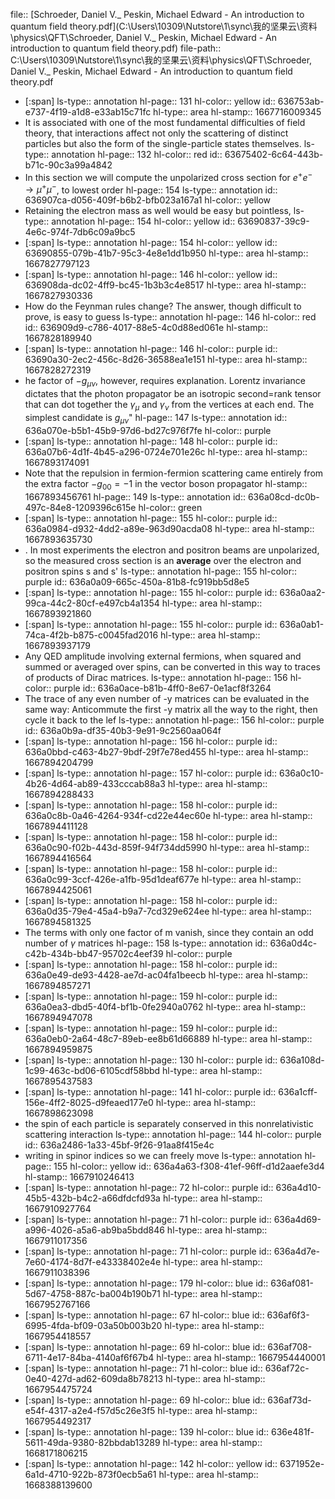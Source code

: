 file:: [Schroeder, Daniel V._ Peskin, Michael Edward - An introduction to quantum field theory.pdf](C:\Users\10309\Nutstore\1\sync\我的坚果云\资料\physics\QFT\Schroeder, Daniel V._ Peskin, Michael Edward - An introduction to quantum field theory.pdf)
file-path:: C:\Users\10309\Nutstore\1\sync\我的坚果云\资料\physics\QFT\Schroeder, Daniel V._ Peskin, Michael Edward - An introduction to quantum field theory.pdf

- [:span]
  ls-type:: annotation
  hl-page:: 131
  hl-color:: yellow
  id:: 636753ab-e737-4f19-a1d8-e33ab15c71fc
  hl-type:: area
  hl-stamp:: 1667716009345
- It is associated with one of the most fundamental difficulties of field theory, that interactions affect not only the scattering of distinct particles but also the form of the single-particle states themselves.
  ls-type:: annotation
  hl-page:: 132
  hl-color:: red
  id:: 63675402-6c64-443b-b71c-90c3a99a4842
- In this section we will compute the unpolarized cross section for $e^+e^-\rightarrow \mu^+\mu^-$, to lowest order
  hl-page:: 154
  ls-type:: annotation
  id:: 636907ca-d056-409f-b6b2-bfb023a167a1
  hl-color:: yellow
- Retaining the electron mass as well would be easy but pointless,
  ls-type:: annotation
  hl-page:: 154
  hl-color:: yellow
  id:: 63690837-39c9-4e6c-974f-7db6c09a9bc5
- [:span]
  ls-type:: annotation
  hl-page:: 154
  hl-color:: yellow
  id:: 63690855-079b-41b7-95c3-4e8e1dd1b950
  hl-type:: area
  hl-stamp:: 1667827797123
- [:span]
  ls-type:: annotation
  hl-page:: 146
  hl-color:: yellow
  id:: 636908da-dc02-4ff9-bc45-1b3b3c4e8517
  hl-type:: area
  hl-stamp:: 1667827930336
- How do the Feynman rules change? The answer, though difficult to prove, is easy to guess
  ls-type:: annotation
  hl-page:: 146
  hl-color:: red
  id:: 636909d9-c786-4017-88e5-4c0d88ed061e
  hl-stamp:: 1667828189940
- [:span]
  ls-type:: annotation
  hl-page:: 146
  hl-color:: purple
  id:: 63690a30-2ec2-456c-8d26-36588ea1e151
  hl-type:: area
  hl-stamp:: 1667828272319
- he factor of $-g_{\mu\nu}$, however, requires explanation. Lorentz invariance dictates that the photon propagator be an isotropic second=rank tensor that can dot together the $\gamma_\mu$ and $\gamma_\nu$ from the vertices at each end. The simplest candidate is $g_{\mu\nu}$"
  hl-page:: 147
  ls-type:: annotation
  id:: 636a070e-b5b1-45b9-97d6-bd27c976f7fe
  hl-color:: purple
- [:span]
  ls-type:: annotation
  hl-page:: 148
  hl-color:: purple
  id:: 636a07b6-4d1f-4b45-a296-0724e701e26c
  hl-type:: area
  hl-stamp:: 1667893174091
- Note that the repulsion in fermion-fermion scattering came entirely from the extra factor $-g_{00}=-1$ in the vector boson propagator
  hl-stamp:: 1667893456761
  hl-page:: 149
  ls-type:: annotation
  id:: 636a08cd-dc0b-497c-84e8-1209396c615e
  hl-color:: green
- [:span]
  ls-type:: annotation
  hl-page:: 155
  hl-color:: purple
  id:: 636a0984-d932-4dd2-a89e-963d90acda08
  hl-type:: area
  hl-stamp:: 1667893635730
- . In most experiments the electron and positron beams are unpolarized, so the measured cross section is an **average** over the electron and positron spins s and s'
  ls-type:: annotation
  hl-page:: 155
  hl-color:: purple
  id:: 636a0a09-665c-450a-81b8-fc919bb5d8e5
- [:span]
  ls-type:: annotation
  hl-page:: 155
  hl-color:: purple
  id:: 636a0aa2-99ca-44c2-80cf-e497cb4a1354
  hl-type:: area
  hl-stamp:: 1667893921860
- [:span]
  ls-type:: annotation
  hl-page:: 155
  hl-color:: purple
  id:: 636a0ab1-74ca-4f2b-b875-c0045fad2016
  hl-type:: area
  hl-stamp:: 1667893937179
- Any QED amplitude involving external fermions, when squared and summed or averaged over spins, can be converted in this way to traces of products of Dirac matrices.
  ls-type:: annotation
  hl-page:: 156
  hl-color:: purple
  id:: 636a0ace-b81b-4ff0-8e67-0e1acf8f3264
- The trace of any even number of -y matrices can be evaluated in the same way: Anticommute the first -y matrix all the way to the right, then cycle it back to the lef
  ls-type:: annotation
  hl-page:: 156
  hl-color:: purple
  id:: 636a0b9a-df35-40b3-9e91-9c2560aa064f
- [:span]
  ls-type:: annotation
  hl-page:: 156
  hl-color:: purple
  id:: 636a0bbd-c463-4b27-9bdf-29f7e78ed455
  hl-type:: area
  hl-stamp:: 1667894204799
- [:span]
  ls-type:: annotation
  hl-page:: 157
  hl-color:: purple
  id:: 636a0c10-4b26-4d64-ab89-433cccab88a3
  hl-type:: area
  hl-stamp:: 1667894288433
- [:span]
  ls-type:: annotation
  hl-page:: 158
  hl-color:: purple
  id:: 636a0c8b-0a46-4264-934f-cd22e44ec60e
  hl-type:: area
  hl-stamp:: 1667894411128
- [:span]
  ls-type:: annotation
  hl-page:: 158
  hl-color:: purple
  id:: 636a0c90-f02b-443d-859f-94f734dd5990
  hl-type:: area
  hl-stamp:: 1667894416564
- [:span]
  ls-type:: annotation
  hl-page:: 158
  hl-color:: purple
  id:: 636a0c99-3ccf-426e-a1fb-95d1deaf677e
  hl-type:: area
  hl-stamp:: 1667894425061
- [:span]
  ls-type:: annotation
  hl-page:: 158
  hl-color:: purple
  id:: 636a0d35-79e4-45a4-b9a7-7cd329e624ee
  hl-type:: area
  hl-stamp:: 1667894581325
- The terms with only one factor of m vanish, since they contain an odd number of $\gamma$ matrices
  hl-page:: 158
  ls-type:: annotation
  id:: 636a0d4c-c42b-434b-bb47-95702c4eef39
  hl-color:: purple
- [:span]
  ls-type:: annotation
  hl-page:: 158
  hl-color:: purple
  id:: 636a0e49-de93-4428-ae7d-ac04fa1beecb
  hl-type:: area
  hl-stamp:: 1667894857271
- [:span]
  ls-type:: annotation
  hl-page:: 159
  hl-color:: purple
  id:: 636a0ea3-dbd5-40f4-bf1b-0fe2940a0762
  hl-type:: area
  hl-stamp:: 1667894947078
- [:span]
  ls-type:: annotation
  hl-page:: 159
  hl-color:: purple
  id:: 636a0eb0-2a64-48c7-89eb-ee8b61d66889
  hl-type:: area
  hl-stamp:: 1667894959875
- [:span]
  ls-type:: annotation
  hl-page:: 130
  hl-color:: purple
  id:: 636a108d-1c99-463c-bd06-6105cdf58bbd
  hl-type:: area
  hl-stamp:: 1667895437583
- [:span]
  ls-type:: annotation
  hl-page:: 141
  hl-color:: purple
  id:: 636a1cff-156e-4ff2-8025-d9feaed177e0
  hl-type:: area
  hl-stamp:: 1667898623098
- the spin of each particle is separately conserved in this nonrelativistic scattering interaction
  ls-type:: annotation
  hl-page:: 144
  hl-color:: purple
  id:: 636a2486-1a33-45bf-9f26-91aa8f415e4c
- writing in spinor indices so we can freely move 
  ls-type:: annotation
  hl-page:: 155
  hl-color:: yellow
  id:: 636a4a63-f308-41ef-96ff-d1d2aaefe3d4
  hl-stamp:: 1667910246413
- [:span]
  ls-type:: annotation
  hl-page:: 72
  hl-color:: purple
  id:: 636a4d10-45b5-432b-b4c2-a66dfdcfd93a
  hl-type:: area
  hl-stamp:: 1667910927764
- [:span]
  ls-type:: annotation
  hl-page:: 71
  hl-color:: purple
  id:: 636a4d69-a996-4026-a5a6-ab9ba5bdd846
  hl-type:: area
  hl-stamp:: 1667911017356
- [:span]
  ls-type:: annotation
  hl-page:: 71
  hl-color:: purple
  id:: 636a4d7e-7e60-4174-8d7f-e43338402e4e
  hl-type:: area
  hl-stamp:: 1667911038396
- [:span]
  ls-type:: annotation
  hl-page:: 179
  hl-color:: blue
  id:: 636af081-5d67-4758-887c-ba004b190b71
  hl-type:: area
  hl-stamp:: 1667952767166
- [:span]
  ls-type:: annotation
  hl-page:: 67
  hl-color:: blue
  id:: 636af6f3-6995-4fda-bf09-03a50b003b20
  hl-type:: area
  hl-stamp:: 1667954418557
- [:span]
  ls-type:: annotation
  hl-page:: 69
  hl-color:: blue
  id:: 636af708-6711-4e17-84ba-4140af6f67b4
  hl-type:: area
  hl-stamp:: 1667954440001
- [:span]
  ls-type:: annotation
  hl-page:: 71
  hl-color:: blue
  id:: 636af72c-0e40-427d-ad62-609da8b78213
  hl-type:: area
  hl-stamp:: 1667954475724
- [:span]
  ls-type:: annotation
  hl-page:: 69
  hl-color:: blue
  id:: 636af73d-e54f-4317-a2e4-f57d5c26e3f5
  hl-type:: area
  hl-stamp:: 1667954492317
- [:span]
  ls-type:: annotation
  hl-page:: 139
  hl-color:: blue
  id:: 636e481f-5611-49da-9380-82bbdab13289
  hl-type:: area
  hl-stamp:: 1668171806215
- [:span]
  ls-type:: annotation
  hl-page:: 142
  hl-color:: yellow
  id:: 6371952e-6a1d-4710-922b-873f0ecb5a61
  hl-type:: area
  hl-stamp:: 1668388139600